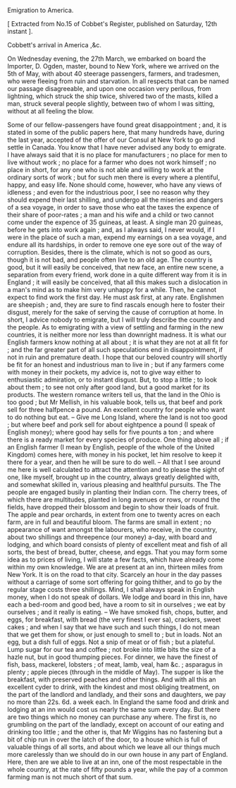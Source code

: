 Emigration to America.[ Extracted from No.15 of Cobbet's Register, published on Saturday, 12th instant ].Cobbett's arrival in America ,&c.On Wednesday evening, the 27th March, we embarked on board the Importer, D. Ogden, master, bound to New York, where we arrived on the 5th of May, with about 40 steerage passengers, farmers, and tradesmen, who were fleeing from ruin and starvation. In all respects that can be named our passage disagreeable, and upon one occasion very perilous, from lightning, which struck the ship twice, shivered two of the masts, killed a man, struck several people slightly, between two of whom I was sitting, without at all feeling the blow.Some of our fellow-passengers have found great disappointment ; and, it is stated in some of the public papers here, that many hundreds have, during the last year, accepted of the offer of our Consul at New York to go and settle in Canada. You know that I have never advised any body to emigrate. I have always said that it is no place for manufacturers ; no place for men to live without work ; no place for a farmer who does not work himself ; no place in short, for any one who is not able and willing to work at the ordinary sorts of work ; but for such men there is every where a plentiful, happy, and easy life. None should come, however, who have any views of idleness ; and even for the industrious poor, I see no reason why they should expend their last shilling, and undergo all the miseries and dangers of a sea voyage, in order to save those who eat the taxes the expence of their share of poor-rates ; a man and his wife and a child or two cannot come under the expence of 35 guineas, at least. A single man 20 guineas, before he gets into work again ; and, as I always said, I never would, if I were in the place of such a man, expend my earnings on a sea voyage, and endure all its hardships, in order to remove one eye sore out of the way of corruption. Besides, there is the climate, which is not so good as ours, though it is not bad, and people often live to an old age. The country is good, but it will easily be conceived, that new face, an entire new scene, a separation from every friend, work done in a quite different way from it is in England ; it will easily be conceived, that all this makes such a dislocation in a man's mind as to make him very unhappy for a while. Then, he cannot expect to find work the first day. He must ask first, at any rate. Englishmen are sheepish ; and, they are sure to find rascals enough here to foster their disgust, merely for the sake of serving the cause of corruption at home. In short, I advice nobody to emigrate, but I will truly describe the country and the people. As to emigrating with a view of settling and farming in the new countries, it is neither more nor less than downright madness. It is what our English farmers know nothing at all about ; it is what they are not at all fit for ; and the far greater part of all such speculations end in disappointment, if not in ruin and premature death. I hope that our beloved country will shortly be fit for an honest and industrious man to live in ; but if any farmers come with money in their pockets, my advice is, not to give way either to enthusiastic admiration, or to instant disgust. But, to stop a little ; to look about them ; to see not only after good land, but a good market for its products. The western romance writers tell us, that the land in the Ohio is too good ; but Mr Mellish, in his valuable book, tells us, that beef and pork sell for three halfpence a pound. An excellent country for people who want to do nothing but eat. – Give me Long Island, where the land is not too good ; but where beef and pork sell for about eightpence a pound (I speak of English money); where good hay sells for five pounts a ton ; and where there is a ready market for every species of produce. One thing above all ; if an English farmer (I mean by English, people of the whole of the United Kingdom) comes here, with money in his pocket, let him resolve to keep it there for a year, and then he will be sure to do well. – All that I see around me here is well calculated to attract the attention and to please the sight of one, like myself, brought up in the country, always greatly delighted with, and somewhat skilled in, various pleasing and healthful pursuits. The The people are engaged busily in planting their Indian corn. The cherry trees, of which there are multitudes, planted in long avenues or rows, or round the fields, have dropped their blossom and begin to show their loads of fruit. The apple and pear orchards, in extent from one to twenty acres on each farm, are in full and beautiful bloom. The farms are small in extent ; no appearance of want amongst the labourers, who receive, in the country, about two shillings and threepence (our money) a-day, with board and lodging, and which board consists of plenty of excellent meat and fish of all sorts, the best of bread, butter, cheese, and eggs. That you may form some idea as to prices of living, I will state a few facts, which have already come within my own knowledge. We are at present at an inn, thirteen miles from New York. It is on the road to that city. Scarcely an hour in the day passes without a carriage of some sort offering for going thither, and to go by the regular stage costs three shillings. Mind, I shall always speak in English money, when I do not speak of dollars. We lodge and board in this inn, have each a bed-room and good bed, have a room to sit in ourselves ; we eat by ourselves ; and it really is eating. – We have smoked fish, chops, butter, and eggs, for breakfast, with bread (the very finest I ever sa), crackers, sweet cakes ; and when I say that we have such and such things, I do not mean that we get them for show, or just enough to smell to ; but in loads. Not an egg, but a dish full of eggs. Not a snip of meat or of fish ; but a plateful. Lump sugar for our tea and coffee ; not broke into little bits the size of a hazle nut, but in good thumping pieces. For dinner, we have the finest of fish, bass, mackerel, lobsters ; of meat, lamb, veal, ham &c. ; asparagus in plenty ; apple pieces (through in the middle of May). The supper is like the breakfast, with preserved peaches and other things. And with all this an excellent cyder to drink, with the kindest and most obliging treatment, on the part of the landlord and landlady, and their sons and daughters, we pay no more than 22s. 6d. a week each. In England the same food and drink and lodging at an inn would cost us nearly the same sum every day. But there are two things which no money can purchase any where. The first is, no grumbling on the part of the landlady, except on account of our eating and drinking too little ; and the other is, that Mr Wiggins has no fastening but a bit of chip run in over the latch of the door, to a house which is full of valuable things of all sorts, and about which we leave all our things much more carelessly than we should do in our own house in any part of England. Here, then are we able to live at an inn, one of the most respectable in the whole country, at the rate of fifty pounds a year, while the pay of a common farming man is not much short of that sum.